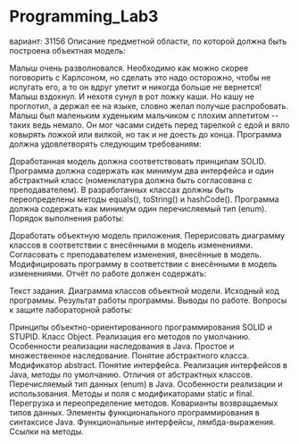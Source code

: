 # Programming_Lab3

вариант: 
31156
Описание предметной области, по которой должна быть построена объектная модель:

Малыш очень разволновался. Необходимо как можно скорее поговорить с Карлсоном, но сделать это надо осторожно, чтобы не испугать его, а то он вдруг улетит и никогда больше не вернется! Малыш вздохнул. И нехотя сунул в рот ложку каши. Но кашу не проглотил, а держал ее на языке, словно желал получше распробовать. Малыш был маленьким худеньким мальчиком с плохим аппетитом -- таких ведь немало. Он мог часами сидеть перед тарелкой с едой и вяло ковырять ложкой или вилкой, но так и не доесть до конца.
Программа должна удовлетворять следующим требованиям:

Доработанная модель должна соответствовать принципам SOLID.
Программа должна содержать как минимум два интерфейса и один абстрактный класс (номенклатура должна быть согласована с преподавателем).
В разработанных классах должны быть переопределены методы equals(), toString() и hashCode().
Программа должна содержать как минимум один перечисляемый тип (enum).
Порядок выполнения работы:

Доработать объектную модель приложения.
Перерисовать диаграмму классов в соответствии с внесёнными в модель изменениями.
Согласовать с преподавателем изменения, внесённые в модель.
Модифицировать программу в соответствии с внесёнными в модель изменениями.
Отчёт по работе должен содержать:

Текст задания.
Диаграмма классов объектной модели.
Исходный код программы.
Результат работы программы.
Выводы по работе.
Вопросы к защите лабораторной работы:

Принципы объектно-ориентированного программирования SOLID и STUPID.
Класс Object. Реализация его методов по умолчанию.
Особенности реализации наследования в Java. Простое и множественное наследование.
Понятие абстрактного класса. Модификатор abstract.
Понятие интерфейса. Реализация интерфейсов в Java, методы по умолчанию. Отличия от абстрактных классов.
Перечисляемый тип данных (enum) в Java. Особенности реализации и использования.
Методы и поля с модификаторами static и final.
Перегрузка и переопределение методов. Коварианты возвращаемых типов данных.
Элементы функционального программирования в синтаксисе Java. Функциональные интерфейсы, лямбда-выражения. Ссылки на методы.
